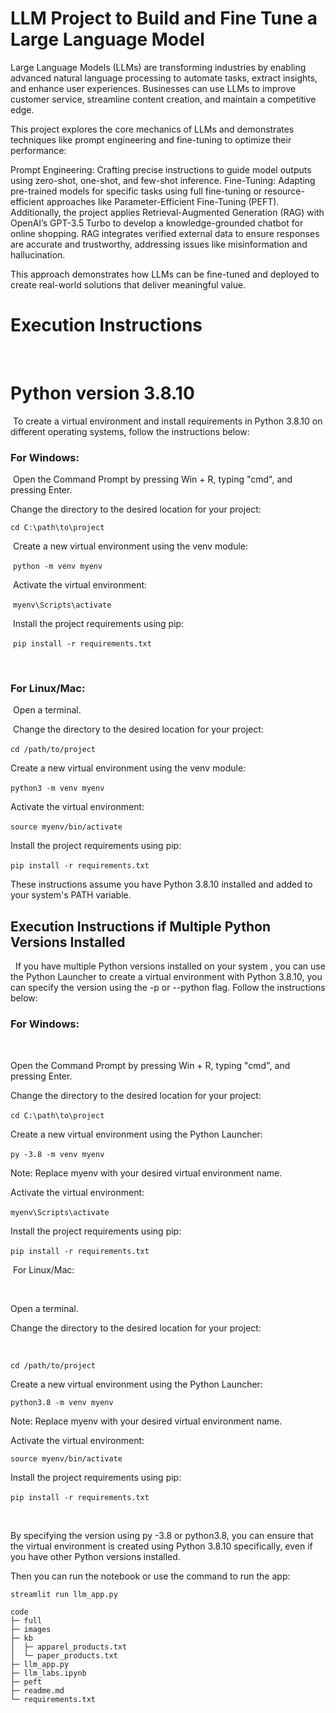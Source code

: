 
# **LLM Project to Build and Fine Tune a Large Language Model**

Large Language Models (LLMs) are transforming industries by enabling advanced natural language processing to automate tasks, extract insights, and enhance user experiences. Businesses can use LLMs to improve customer service, streamline content creation, and maintain a competitive edge.

This project explores the core mechanics of LLMs and demonstrates techniques like prompt engineering and fine-tuning to optimize their performance:

Prompt Engineering: Crafting precise instructions to guide model outputs using zero-shot, one-shot, and few-shot inference.
Fine-Tuning: Adapting pre-trained models for specific tasks using full fine-tuning or resource-efficient approaches like Parameter-Efficient Fine-Tuning (PEFT).
Additionally, the project applies Retrieval-Augmented Generation (RAG) with OpenAI’s GPT-3.5 Turbo to develop a knowledge-grounded chatbot for online shopping. RAG integrates verified external data to ensure responses are accurate and trustworthy, addressing issues like misinformation and hallucination.

This approach demonstrates how LLMs can be fine-tuned and deployed to create real-world solutions that deliver meaningful value.
​
​
# Execution Instructions
​
# Python version 3.8.10
​
To create a virtual environment and install requirements in Python 3.8.10 on different operating systems, follow the instructions below:
​
### For Windows:
​
Open the Command Prompt by pressing Win + R, typing "cmd", and pressing Enter.
​

Change the directory to the desired location for your project:
​

`cd C:\path\to\project`

​
Create a new virtual environment using the venv module:

​
`python -m venv myenv`

​
Activate the virtual environment:

​
`myenv\Scripts\activate`

​
Install the project requirements using pip:

​
`pip install -r requirements.txt`


​
​
### For Linux/Mac:
​
Open a terminal.

​
Change the directory to the desired location for your project:
​

`cd /path/to/project`
​

Create a new virtual environment using the venv module:
​

`python3 -m venv myenv`
​

Activate the virtual environment:
​

`source myenv/bin/activate`
​

Install the project requirements using pip:
​

`pip install -r requirements.txt`
​

These instructions assume you have Python 3.8.10 installed and added to your system's PATH variable.
​
​

## Execution Instructions if Multiple Python Versions Installed
​
​
If you have multiple Python versions installed on your system , you can use the Python Launcher to create a virtual environment with Python 3.8.10, you can specify the version using the -p or --python flag. Follow the instructions below:
​

### For Windows:
​

Open the Command Prompt by pressing Win + R, typing "cmd", and pressing Enter.
​

Change the directory to the desired location for your project:
​

`cd C:\path\to\project`
​

Create a new virtual environment using the Python Launcher:
​

`py -3.8 -m venv myenv`
​

Note: Replace myenv with your desired virtual environment name.
​

Activate the virtual environment:
​

`myenv\Scripts\activate`
​

Install the project requirements using pip:
​

`pip install -r requirements.txt`
​

​
For Linux/Mac:

​

Open a terminal.
​

Change the directory to the desired location for your project:

​

`cd /path/to/project`


Create a new virtual environment using the Python Launcher:
​

`python3.8 -m venv myenv`


Note: Replace myenv with your desired virtual environment name.
​

Activate the virtual environment:
​

`source myenv/bin/activate`


Install the project requirements using pip:
​

`pip install -r requirements.txt`
​


​

By specifying the version using py -3.8 or python3.8, you can ensure that the virtual environment is created using Python 3.8.10 specifically, even if you have other Python versions installed.
​
​

Then you can run the notebook or use the command to run the app:

`streamlit run llm_app.py`



```
code
├─ full
├─ images
├─ kb
│  ├─ apparel_products.txt
│  └─ paper_products.txt
├─ llm_app.py
├─ llm_labs.ipynb
├─ peft
├─ readme.md
└─ requirements.txt

```

